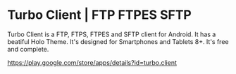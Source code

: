 Turbo Client | FTP FTPES SFTP
============

Turbo Client is a FTP, FTPS, FTPES and SFTP client for Android.
It has a beatiful Holo Theme. It's designed for Smartphones and Tablets 8+.
It's free and complete.

https://play.google.com/store/apps/details?id=turbo.client